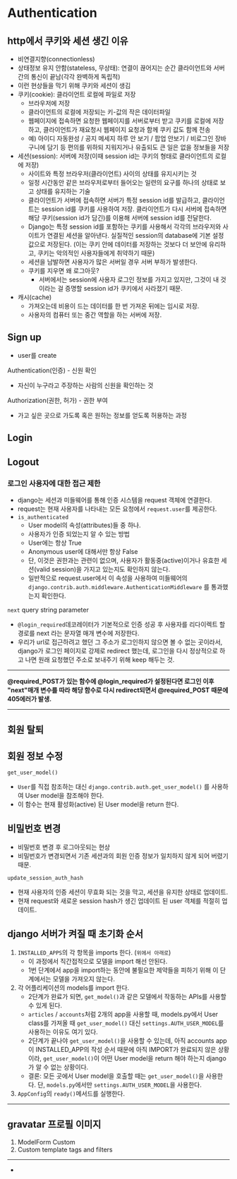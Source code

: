 # Authentication

## http에서 쿠키와 세션 생긴 이유

- 비연결지향(connectionless)
- 상태정보 유지 안함(stateless, 무상태): 연결이 끊어지는 순간 클라이언트와 서버간의 통신이 끝남(각각 완벽하게 독립적)
- 이런 현상들을 막기 위해 쿠키와 세션이 생김
- 쿠키(cookie): 클라이언트 로컬에 파일로 저장
  - 브라우저에 저장
  - 클라이언트의 로컬에 저장되는 키-값의 작은 데이터파일
  - 웹페이지에 접속하면 요청한 웹페이지를 서버로부터 받고 쿠키를 로컬에 저장하고, 클라이언트가 재요청시 웹페이지 요청과 함께 쿠키 값도 함께 전송
  - 예) 아이디 자동완성 / 공지 메세지 하루 안 보기 / 팝업 안보기 / 비로그인 장바구니에 담기 등 편의를 위하되 지워지거나 유출되도 큰 일은 없을 정보들을 저장
- 세션(session): 서버에 저장(이때 session id는 쿠키의 형태로 클라이언트의 로컬에 저장)
  - 사이트와 특정 브라우저(클라이언트) 사이의 상태를 유지시키는 것
  - 일정 시간동안 같은 브라우저로부터 들어오는 일련의 요구를 하나의 상태로 보고 상태를 유지하는 기술
  - 클라이언트가 서버에 접속하면 서버가 특정 session id를 발급하고, 클라이언트는 session id를 쿠키를 사용하여 저장. 클라이언트가 다시 서버에 접속하면 해당 쿠키(session id가 담긴)를 이용해 서버에 session id를 전달한다.
  - Django는 특정 session id를 포함하는 쿠키를 사용해서 각각의 브라우저와 사이트가 연결된 세션을 알아낸다. 실질적인 session의 database에 기본 설정 값으로 저장된다. (이는 쿠키 안에 데이터를 저장하는 것보다 더 보안에 유리하고, 쿠키는 악의적인 사용자들에게 취약하기 때문)
  - 세션을 남발하면 사용자가 많은 서버일 경우 서버 부하가 발생한다.
  - 쿠키를 지우면 왜 로그아웃?
    - 서버에서는 session에 사용자 로그인 정보를 가지고 있지만, 그것이 내 것이라는 걸 증명할 session id가 쿠키에서 사라졌기 때문.
- 캐시(cache)
  - 가져오는데 비용이 드는 데이터를 한 번 가져온 뒤에는 임시로 저장.
  - 사용자의 컴퓨터 또는 중간 역할을 하는 서버에 저장.

## Sign up

- user를 create

Authentication(인증) - 신원 확인

- 자신이 누구라고 주장하는 사람의 신원을 확인하는 것

Authorization(권한, 허가) - 권한 부여

- 가고 싶은 곳으로 가도록 혹은 원하는 정보를 얻도록 허용하는 과정

## Login

## Logout

### 로그인 사용자에 대한 접근 제한

- django는 세션과 미들웨어를 통해 인증 시스템을 request 객체에 연결한다.
- request는 현재 사용자를 나타내는 모든 요청에서 `request.user`를 제공한다.
- `is_authenticated`
  - User model의 속성(attributes)들 중 하나.
  - 사용자가 인증 되었는지 알 수 있는 방법
  - User에는 항상 True
  - Anonymous user에 대해서만 항상 False
  - 단, 이것은 권한과는 관련이 없으며, 사용자가 활동중(active)이거나 유효한 세션(valid session)을 가지고 있는지도 확인하지 않는다.
  - 일반적으로 request.user에서 이 속성을 사용하여 미들웨어의 `django.contrib.auth.middleware.AuthenticationMiddleware` 를 통과했는지 확인한다.

`next` query string parameter

- `@login_required`데코레이터가 기본적으로 인증 성공 후 사용자를 리다이렉트 할 경로를 next 라는 문자열 매개 변수에 저장한다.
- 우리가 url로 접근하려고 했던 그 주소가 로그인하지 않으면 볼 수 없는 곳이라서, django가 로그인 페이지로 강제로 redirect 했는데, 로그인을 다시 정상적으로 하고 나면 원래 요청했던 주소로 보내주기 위해 keep 해두는 것.

------

**@required_POST가 있는 함수에 @login_required가 설정된다면 로그인 이후 "next"매개 변수를 따라 해당 함수로 다시 redirect되면서 @required_POST 때문에 405에러가 발생.**

------

## 회원 탈퇴

## 회원 정보 수정

`get_user_model()`

- `User`를 직접 참조하는 대신 `django.contrib.auth.get_user_model()` 를 사용하여  User model을 참조해야 한다.
- 이 함수는 현재 활성화(active) 된 User model을 return 한다.

## 비밀번호 변경

- 비밀번호 변경 후 로그아웃되는 현상
- 비밀번호가 변경되면서 기존 세션과의 회원 인증 정보가 일치하지 않게 되어 버렸기 때문.

`update_session_auth_hash`

- 현재 사용자의 인증 세션이 무효화 되는 것을 막고, 세션을 유지한 상태로 업데이트.
- 현재 request와 새로운 session hash가 생긴 업데이트 된 user 객체를 적절히 업데이트.

## django 서버가 켜질 때 초기화 순서

1. `INSTALLED_APPS`의 각 항목을 imports 한다. (`위에서 아래로`)
   - 이 과정에서 직간접적으로 모델을 import 해선 안된다.
   - 1번 단계에서 app을 import하는 동안에 불필요한 제약들을 피하기 위해 이 단계에서는 모델을 가져오지 않는다.
2. 각 어플리케이션의 models를 import 한다.
   - 2단계가 완료가 되면, `get_model()`과 같은 모델에서 작동하는 APIs를 사용할 수 있게 된다. 
   - `articles` / `accounts`처럼 2개의 app을 사용할 때, models.py에서 User class를 가져올 때 `get_user_model()` 대신 `settings.AUTH_USER_MODEL`를 사용하는 이유도 여기 있다.
   - 2단계가 끝나야 `get_user_model()`을 사용할 수 있는데, 아직 accounts app이 INSTALLED_APP의 작성 순서 때문에 아직 IMPORT가 완료되지 않은 상황이라, `get_user_model()`이 어떤 User model을 return 해야 하는지 django가 알 수 없는 상황이다.
   - 결론: 모든 곳에서 User model을 호출할 때는 `get_user_model()`을 사용한다. 단, `models.py`에서만 `settings.AUTH_USER_MODEL`을 사용한다.
3. `AppConfig`의 `ready()`메서드를 실행한다.

------

## gravatar 프로필 이미지

1. ModelForm Custom
2. Custom template tags and filters

------

- 